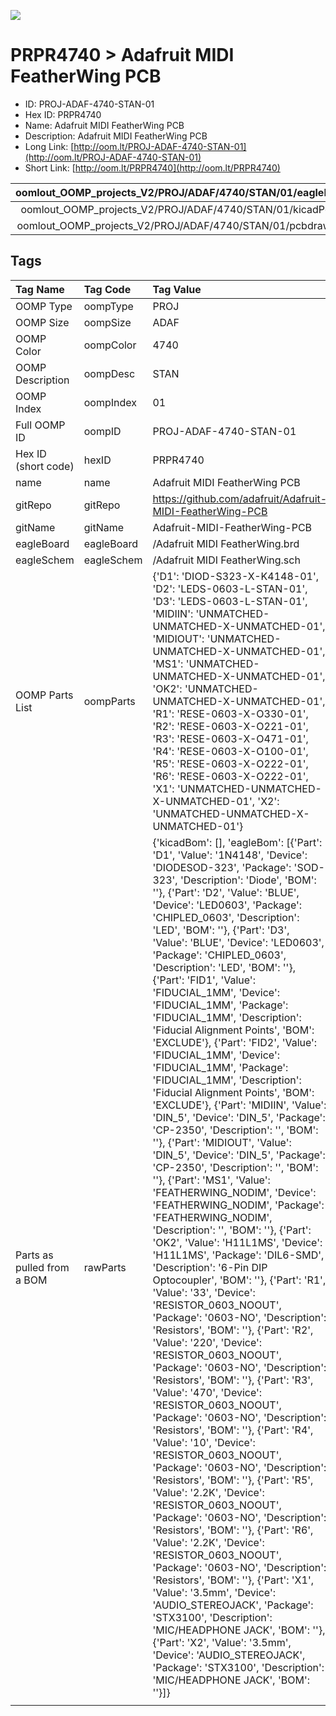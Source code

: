 


  
![][im]
# PRPR4740 > Adafruit MIDI FeatherWing PCB

- ID: PROJ-ADAF-4740-STAN-01
- Hex ID: PRPR4740
- Name: Adafruit MIDI FeatherWing PCB
- Description: Adafruit MIDI FeatherWing PCB
- Long Link: [http://oom.lt/PROJ-ADAF-4740-STAN-01](http://oom.lt/PROJ-ADAF-4740-STAN-01)
- Short Link: [http://oom.lt/PRPR4740](http://oom.lt/PRPR4740)
  

|oomlout_OOMP_projects_V2/PROJ/ADAF/4740/STAN/01/eagleImage.png|oomlout_OOMP_projects_V2/PROJ/ADAF/4740/STAN/01/eagleSchemImage.png|oomlout_OOMP_projects_V2/PROJ/ADAF/4740/STAN/01/kicadPcb3dFront.png|oomlout_OOMP_projects_V2/PROJ/ADAF/4740/STAN/01/kicadPcb3dBack.png|
| :---: | :---: | :---: | :---: |
|oomlout_OOMP_projects_V2/PROJ/ADAF/4740/STAN/01/kicadPcb3d.png|oomlout_OOMP_projects_V2/PROJ/ADAF/4740/STAN/01/bomBack.png|oomlout_OOMP_projects_V2/PROJ/ADAF/4740/STAN/01/bomFront.png|oomlout_OOMP_projects_V2/PROJ/ADAF/4740/STAN/01/pcbdraw.svg|
|oomlout_OOMP_projects_V2/PROJ/ADAF/4740/STAN/01/pcbdrawBack.svg||||

## Tags
  

|Tag Name|Tag Code|Tag Value|
| :--- | :--- | :--- |
|OOMP Type|oompType|PROJ|
|OOMP Size|oompSize|ADAF|
|OOMP Color|oompColor|4740|
|OOMP Description|oompDesc|STAN|
|OOMP Index|oompIndex|01|
|Full OOMP ID|oompID|PROJ-ADAF-4740-STAN-01|
|Hex ID (short code)|hexID|PRPR4740|
|name|name|Adafruit MIDI FeatherWing PCB|
|gitRepo|gitRepo|https://github.com/adafruit/Adafruit-MIDI-FeatherWing-PCB|
|gitName|gitName|Adafruit-MIDI-FeatherWing-PCB|
|eagleBoard|eagleBoard|/Adafruit MIDI FeatherWing.brd|
|eagleSchem|eagleSchem|/Adafruit MIDI FeatherWing.sch|
|OOMP Parts List|oompParts|{'D1': 'DIOD-S323-X-K4148-01', 'D2': 'LEDS-0603-L-STAN-01', 'D3': 'LEDS-0603-L-STAN-01', 'MIDIIN': 'UNMATCHED-UNMATCHED-X-UNMATCHED-01', 'MIDIOUT': 'UNMATCHED-UNMATCHED-X-UNMATCHED-01', 'MS1': 'UNMATCHED-UNMATCHED-X-UNMATCHED-01', 'OK2': 'UNMATCHED-UNMATCHED-X-UNMATCHED-01', 'R1': 'RESE-0603-X-O330-01', 'R2': 'RESE-0603-X-O221-01', 'R3': 'RESE-0603-X-O471-01', 'R4': 'RESE-0603-X-O100-01', 'R5': 'RESE-0603-X-O222-01', 'R6': 'RESE-0603-X-O222-01', 'X1': 'UNMATCHED-UNMATCHED-X-UNMATCHED-01', 'X2': 'UNMATCHED-UNMATCHED-X-UNMATCHED-01'}|
|Parts as pulled from a BOM|rawParts|{'kicadBom': [], 'eagleBom': [{'Part': 'D1', 'Value': '1N4148', 'Device': 'DIODESOD-323', 'Package': 'SOD-323', 'Description': 'Diode', 'BOM': ''}, {'Part': 'D2', 'Value': 'BLUE', 'Device': 'LED0603', 'Package': 'CHIPLED_0603', 'Description': 'LED', 'BOM': ''}, {'Part': 'D3', 'Value': 'BLUE', 'Device': 'LED0603', 'Package': 'CHIPLED_0603', 'Description': 'LED', 'BOM': ''}, {'Part': 'FID1', 'Value': 'FIDUCIAL_1MM', 'Device': 'FIDUCIAL_1MM', 'Package': 'FIDUCIAL_1MM', 'Description': 'Fiducial Alignment Points', 'BOM': 'EXCLUDE'}, {'Part': 'FID2', 'Value': 'FIDUCIAL_1MM', 'Device': 'FIDUCIAL_1MM', 'Package': 'FIDUCIAL_1MM', 'Description': 'Fiducial Alignment Points', 'BOM': 'EXCLUDE'}, {'Part': 'MIDIIN', 'Value': 'DIN_5', 'Device': 'DIN_5', 'Package': 'CP-2350', 'Description': '', 'BOM': ''}, {'Part': 'MIDIOUT', 'Value': 'DIN_5', 'Device': 'DIN_5', 'Package': 'CP-2350', 'Description': '', 'BOM': ''}, {'Part': 'MS1', 'Value': 'FEATHERWING_NODIM', 'Device': 'FEATHERWING_NODIM', 'Package': 'FEATHERWING_NODIM', 'Description': '', 'BOM': ''}, {'Part': 'OK2', 'Value': 'H11L1MS', 'Device': 'H11L1MS', 'Package': 'DIL6-SMD', 'Description': '6-Pin DIP Optocoupler', 'BOM': ''}, {'Part': 'R1', 'Value': '33', 'Device': 'RESISTOR_0603_NOOUT', 'Package': '0603-NO', 'Description': 'Resistors', 'BOM': ''}, {'Part': 'R2', 'Value': '220', 'Device': 'RESISTOR_0603_NOOUT', 'Package': '0603-NO', 'Description': 'Resistors', 'BOM': ''}, {'Part': 'R3', 'Value': '470', 'Device': 'RESISTOR_0603_NOOUT', 'Package': '0603-NO', 'Description': 'Resistors', 'BOM': ''}, {'Part': 'R4', 'Value': '10', 'Device': 'RESISTOR_0603_NOOUT', 'Package': '0603-NO', 'Description': 'Resistors', 'BOM': ''}, {'Part': 'R5', 'Value': '2.2K', 'Device': 'RESISTOR_0603_NOOUT', 'Package': '0603-NO', 'Description': 'Resistors', 'BOM': ''}, {'Part': 'R6', 'Value': '2.2K', 'Device': 'RESISTOR_0603_NOOUT', 'Package': '0603-NO', 'Description': 'Resistors', 'BOM': ''}, {'Part': 'X1', 'Value': '3.5mm', 'Device': 'AUDIO_STEREOJACK', 'Package': 'STX3100', 'Description': 'MIC/HEADPHONE JACK', 'BOM': ''}, {'Part': 'X2', 'Value': '3.5mm', 'Device': 'AUDIO_STEREOJACK', 'Package': 'STX3100', 'Description': 'MIC/HEADPHONE JACK', 'BOM': ''}]}|
||||



[im]: PROJ/ADAF/4740/STAN/01/kicadPcb3d_450.png
